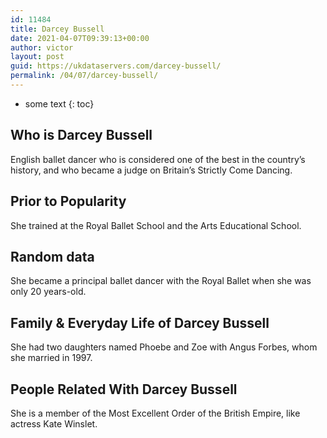 ```yaml
---
id: 11484
title: Darcey Bussell
date: 2021-04-07T09:39:13+00:00
author: victor
layout: post
guid: https://ukdataservers.com/darcey-bussell/
permalink: /04/07/darcey-bussell/
---
```


* some text
{: toc}


## Who is Darcey Bussell



English ballet dancer who is considered one of the best in the country&#8217;s history, and who became a judge on Britain&#8217;s Strictly Come Dancing.

                
                
                
## Prior to Popularity



She trained at the Royal Ballet School and the Arts Educational School. 

                
                
                
## Random data



She became a principal ballet dancer with the Royal Ballet when she was only 20 years-old. 

                
                
                
## Family & Everyday Life of Darcey Bussell



She had two daughters named Phoebe and Zoe with Angus Forbes, whom she married in 1997. 

                
                
                
## People Related With Darcey Bussell



She is a member of the Most Excellent Order of the British Empire, like actress Kate Winslet. 

                
              
            
          
          
          